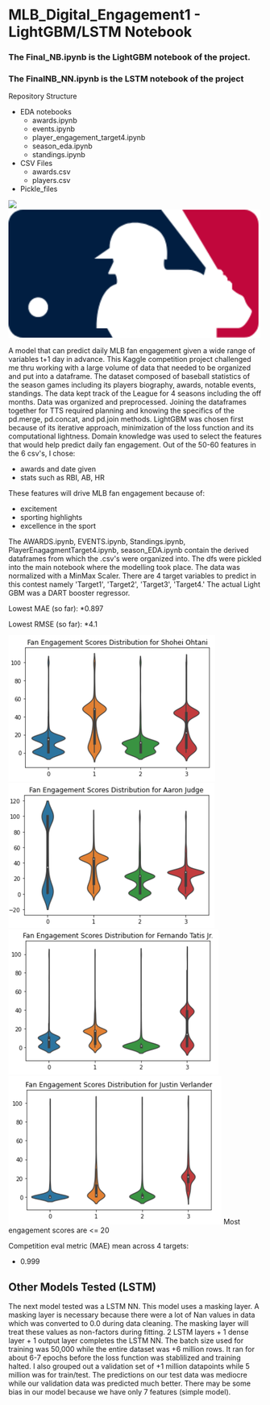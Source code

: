 # MLB_Digital_Engagement1 - LightGBM/LSTM Notebook

### The Final_NB.ipynb is the LightGBM notebook of the project.
### The FinalNB_NN.ipynb is the LSTM notebook of the project

Repository Structure
* EDA notebooks
   * awards.ipynb
   * events.ipynb
   * player_engagement_target4.ipynb
   * season_eda.ipynb
   * standings.ipynb
* CSV Files
   * awards.csv
   * players.csv
* Pickle_files
  

<img src=“users/jeffreyng/Public/e_commerce_app/clothing-dataset/Logo.png”>
<img src='images/Screen Shot 2021-07-23 at 4.17.42 PM.png' width='500' > 


  A model that can predict daily MLB fan engagement given a wide range of variables t+1 day in advance. This Kaggle competition project challenged me thru working with a large volume of data that needed to be organized and put into a dataframe. The dataset composed of baseball statistics of the season games including its players biography, awards, notable events, standings. The data kept track of the League for 4 seasons including the off months. Data was organized and preprocessed. Joining the dataframes together for TTS required planning and knowing the specifics of the pd.merge, pd.concat, and pd.join methods. LightGBM was chosen first because of its iterative approach, minimization of the loss function and its computational lightness. Domain knowledge was used to select the features that would help predict daily fan engagement. Out of the 50-60 features in the 6 csv's, I chose:

* awards and date given
* stats such as RBI, AB, HR

These features will drive MLB fan engagement because of:

* excitement 
* sporting highlights
* excellence in the sport

The AWARDS.ipynb, EVENTS.ipynb, Standings.ipynb, PlayerEnagagmentTarget4.ipynb, season_EDA.ipynb contain the derived dataframes from which the .csv's were organized into. The dfs were pickled into the main notebook where the modelling took place. The data was normalized with a MinMax Scaler. There are 4 target variables to predict in this contest namely 'Target1', 'Target2', 'Target3', 'Target4.' The actual Light GBM was a DART booster regressor. 

Lowest MAE (so far): 
*0.897

Lowest RMSE (so far):
*4.1

<img src='images/Screen Shot 2021-07-21 at 5.45.09 AM.png'>  
<img src='images/Screen Shot 2021-07-21 at 5.45.25 AM.png'>
<img src='images/Screen Shot 2021-07-21 at 5.45.42 AM.png'>
<img src='images/Screen Shot 2021-07-21 at 5.45.56 AM.png'>  Most engagement scores are <= 20

Competition eval metric (MAE)
mean across 4 targets: 
* 0.999

## Other Models Tested (LSTM)
The next model tested was a LSTM NN. This model uses a masking layer. A masking layer is necessary because there were a lot of Nan values in data which was converted to 0.0 during data cleaning. The masking layer will treat these values as non-factors during fitting. 2 LSTM layers + 1 dense layer + 1 output layer completes the LSTM NN. The batch size used for training was 50,000 while the entire dataset was +6 million rows. It ran for about 6-7 epochs before the loss function was stablilized and training halted. I also grouped out a validation set of +1 million datapoints while 5 million was for train/test. The predictions on our test data was mediocre while our validation data was predicted much better. There may be some bias in our model because we have only 7 features (simple model).
